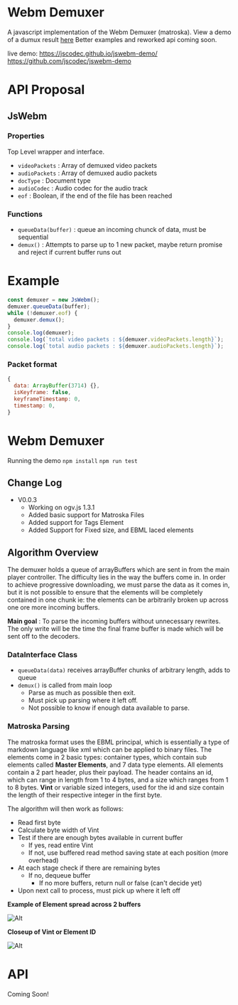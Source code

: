 # Webm Demuxer
A javascript implementation of the Webm Demuxer (matroska). View a demo of a dumux result [here](https://jscodec.github.io/jswebm/)
Better examples and reworked api coming soon.

live demo: https://jscodec.github.io/jswebm-demo/
https://github.com/jscodec/jswebm-demo

# API Proposal
## JsWebm
### Properties
Top Level wrapper and interface.
* `videoPackets` : Array of demuxed video packets
* `audioPackets` : Array of demuxed audio packets
* `docType` : Document type
* `audioCodec` : Audio codec for the audio track
*  `eof` : Boolean, if the end of the file has been reached
### Functions
* `queueData(buffer)` : queue an incoming chunck of data, must be sequential
* `demux()` : Attempts to parse up to 1 new packet, maybe return promise and reject if current buffer runs out

# Example
```javascript
const demuxer = new JsWebm();
demuxer.queueData(buffer);
while (!demuxer.eof) {
  demuxer.demux();
}
console.log(demuxer);
console.log(`total video packets : ${demuxer.videoPackets.length}`);
console.log(`total audio packets : ${demuxer.audioPackets.length}`);
```

### Packet format
```Javascript
{
  data: ArrayBuffer(3714) {},
  isKeyframe: false,
  keyframeTimestamp: 0,
  timestamp: 0,
}
```
# Webm Demuxer
Running the demo
`npm install`
`npm run test`

## Change Log
* V0.0.3
    * Working on ogv.js 1.3.1 
    * Added basic support for Matroska Files
    * Added support for Tags Element
    * Added Support for Fixed size, and EBML laced elements

## Algorithm Overview
The demuxer holds a queue of arrayBuffers which are sent in from the main player controller.
 The difficulty lies in the way the buffers come in. In order to achieve progressive downloading, we must parse the data
as it comes in, but it is not possible to ensure that the elements will be completely contained in one chunk 
ie: the elements can be arbitrarily broken up across one ore more incoming buffers.

__Main goal__ : To parse the incoming buffers without unnecessary rewrites. The only write will be the time the final frame buffer is made which will be sent off to the decoders.

### DataInterface Class
* `queueData(data)` receives arrayBuffer chunks of arbitrary length, adds to queue
* `demux()` is called from main loop
    * Parse as much as possible then exit.
    * Must pick up parsing where it left off.
    * Not possible to know if enough data available to parse.

### Matroska Parsing
The matroska format uses the EBML principal, which is essentially a type of markdown language like xml which can be applied to binary files. The elements come in 2 basic types: container types, which contain sub elements called __Master Elements__, and 7 data type elements. All elements contain a 2 part header, plus their payload. The header contains an id, which can range in length from 1 to 4 bytes, and a size which ranges from 1 to 8 bytes. __Vint__ or variable sized integers, used for the id and size contain the length of their respective integer in the first byte.

The algorithm will then work as follows:
* Read first byte
* Calculate byte width of Vint
* Test if there are enough bytes available in current buffer
    * If yes, read entire Vint
    * If not, use buffered read method saving state at each position (more overhead)
* At each stage check if there are remaining bytes
    * If no, dequeue buffer
        * If no more buffers, return null or false (can't decide yet)
* Upon next call to process, must pick up where it left off
 

__Example of Element spread across 2 buffers__

![Alt](./EBML.png)

__Closeup of Vint or Element ID__

![Alt](./vint.png)

# API

Coming Soon!


